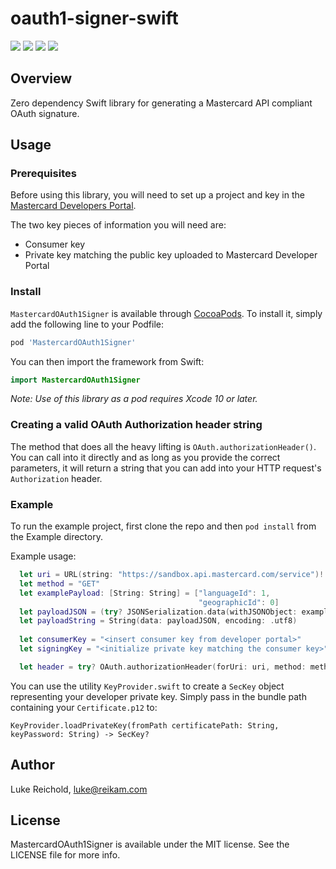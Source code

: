# oauth1-signer-swift

[![](https://travis-ci.org/Mastercard/oauth1-signer-swift.svg?branch=master)](https://travis-ci.org/Mastercard/oauth1-signer-swift)
[![](https://sonarcloud.io/api/project_badges/measure?project=Mastercard_oauth1-signer-swift&metric=alert_status)](https://sonarcloud.io/dashboard?id=Mastercard_oauth1-signer-swift) 
[![](https://img.shields.io/cocoapods/v/OAuth1Signer.svg?style=flat)](https://cocoapods.org/pods/OAuth1Signer)
[![](https://img.shields.io/badge/license-MIT-yellow.svg)](https://github.com/Mastercard/oauth1-signer-swift/blob/master/LICENSE)

## Overview

Zero dependency Swift library for generating a Mastercard API compliant OAuth signature.

## Usage

### Prerequisites

Before using this library, you will need to set up a project and key in the [Mastercard Developers Portal](https://developer.mastercard.com).

The two key pieces of information you will need are:

- Consumer key
- Private key matching the public key uploaded to Mastercard Developer Portal

### Install

`MastercardOAuth1Signer` is available through [CocoaPods](https://cocoapods.org). To install it, simply add the following line to your Podfile:

```ruby
pod 'MastercardOAuth1Signer'

```
You can then import the framework from Swift:
```swift
import MastercardOAuth1Signer
```

*Note: Use of this library as a pod requires Xcode 10 or later.*

### Creating a valid OAuth Authorization header string

The method that does all the heavy lifting is `OAuth.authorizationHeader()`. You can call into it directly and as long as you provide the correct parameters, it will return a string that you can add into your HTTP request's `Authorization` header.

### Example

To run the example project, first clone the repo and then `pod install` from the Example directory.

Example usage:

```swift
  let uri = URL(string: "https://sandbox.api.mastercard.com/service")!
  let method = "GET"
  let examplePayload: [String: String] = ["languageId": 1,
                                          "geographicId": 0]
  let payloadJSON = (try? JSONSerialization.data(withJSONObject: examplePayload, options: [])) ?? Data()
  let payloadString = String(data: payloadJSON, encoding: .utf8)
  
  let consumerKey = "<insert consumer key from developer portal>"
  let signingKey = "<initialize private key matching the consumer key>"

  let header = try? OAuth.authorizationHeader(forUri: uri, method: method, payload: payloadString, consumerKey: consumerKey, signingPrivateKey: myPrivateKey)

```

You can use the utility `KeyProvider.swift` to create a `SecKey` object representing your developer private key. Simply pass in the bundle path containing your `Certificate.p12` to:

```KeyProvider.loadPrivateKey(fromPath certificatePath: String, keyPassword: String) -> SecKey?```

## Author

Luke Reichold, luke@reikam.com

## License

MastercardOAuth1Signer is available under the MIT license. See the LICENSE file for more info.
